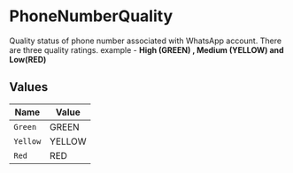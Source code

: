 # PhoneNumberQuality

Quality status of phone number associated with WhatsApp account. There are three quality ratings. example - **High (GREEN) , Medium (YELLOW) and Low(RED)**


## Values

| Name     | Value    |
| -------- | -------- |
| `Green`  | GREEN    |
| `Yellow` | YELLOW   |
| `Red`    | RED      |